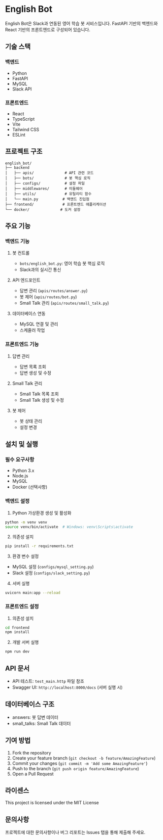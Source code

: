 # English Bot

English Bot은 Slack과 연동된 영어 학습 봇 서비스입니다. FastAPI 기반의 백엔드와 React 기반의 프론트엔드로 구성되어 있습니다.

## 기술 스택

### 백엔드
- Python
- FastAPI
- MySQL
- Slack API

### 프론트엔드
- React
- TypeScript
- Vite
- Tailwind CSS
- ESLint

## 프로젝트 구조

```
english_bot/
├── backend
│   ├── apis/              # API 관련 코드
│   ├── bots/              # 봇 핵심 로직
│   ├── configs/           # 설정 파일
│   ├── middlewares/       # 미들웨어
│   ├── utils/             # 유틸리티 함수
│   └── main.py           # 백엔드 진입점
├── frontend/             # 프론트엔드 애플리케이션
└── docker/              # 도커 설정
```

## 주요 기능

### 백엔드 기능
1. 봇 컨트롤
   - `bots/english_bot.py`: 영어 학습 봇 핵심 로직
   - Slack과의 실시간 통신

2. API 엔드포인트
   - 답변 관리 (`apis/routes/answer.py`)
   - 봇 제어 (`apis/routes/bot.py`)
   - Small Talk 관리 (`apis/routes/small_talk.py`)

3. 데이터베이스 연동
   - MySQL 연결 및 관리
   - 스케줄러 작업

### 프론트엔드 기능
1. 답변 관리
   - 답변 목록 조회
   - 답변 생성 및 수정

2. Small Talk 관리
   - Small Talk 목록 조회
   - Small Talk 생성 및 수정

3. 봇 제어
   - 봇 상태 관리
   - 설정 변경

## 설치 및 실행

### 필수 요구사항
- Python 3.x
- Node.js
- MySQL
- Docker (선택사항)

### 백엔드 설정
1. Python 가상환경 생성 및 활성화
```bash
python -m venv venv
source venv/bin/activate  # Windows: venv\Scripts\activate
```

2. 의존성 설치
```bash
pip install -r requirements.txt
```

3. 환경 변수 설정
- MySQL 설정 (`configs/mysql_setting.py`)
- Slack 설정 (`configs/slack_setting.py`)

4. 서버 실행
```bash
uvicorn main:app --reload
```

### 프론트엔드 설정
1. 의존성 설치
```bash
cd frontend
npm install
```

2. 개발 서버 실행
```bash
npm run dev
```

## API 문서
- API 테스트: `test_main.http` 파일 참조
- Swagger UI: `http://localhost:8000/docs` (서버 실행 시)

## 데이터베이스 구조
- answers: 봇 답변 데이터
- small_talks: Small Talk 데이터

## 기여 방법
1. Fork the repository
2. Create your feature branch (`git checkout -b feature/AmazingFeature`)
3. Commit your changes (`git commit -m 'Add some AmazingFeature'`)
4. Push to the branch (`git push origin feature/AmazingFeature`)
5. Open a Pull Request

## 라이센스
This project is licensed under the MIT License

## 문의사항
프로젝트에 대한 문의사항이나 버그 리포트는 Issues 탭을 통해 제출해 주세요.
